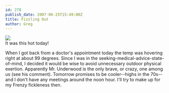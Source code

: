 ```yaml
---
id: 278
publish_date: 2007-06-25T15:49:00Z
title: Fizzling Out
author: Greg
---
```

![](http://www.dickdiamond.com/blogimages/fry_egg_sidewalk.jpg)  
It was this hot today!

When I got back from a doctor's appointment today the temp was hovering right at about 99 degrees. Since I was in the seeking-medical-advice-state-of-mind, I decided it would be wise to avoid unnecessary outdoor physical exertion. Apparently Mr. Underwood is the only brave, or crazy, one among us (see his comment). Tomorrow promises to be cooler--highs in the 70s--and I don't have any meetings around the noon hour. I'll try to make up for my Frenzy fickleness then.